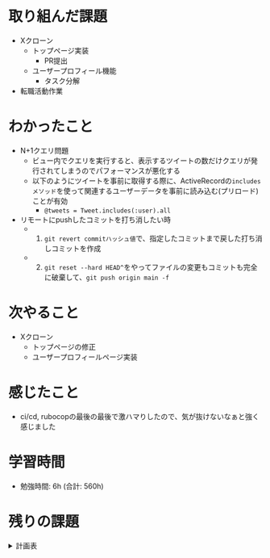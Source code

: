 # 取り組んだ課題 
+ Xクローン
  + トップページ実装
    + PR提出
  + ユーザープロフィール機能
    + タスク分解
+ 転職活動作業
# わかったこと 
+ N+1クエリ問題
  + ビュー内でクエリを実行すると、表示するツイートの数だけクエリが発行されてしまうのでパフォーマンスが悪化する
  + 以下のようにツイートを事前に取得する際に、ActiveRecordの`includesメソッド`を使って関連するユーザーデータを事前に読み込む(プリロード)ことが有効
    + `@tweets = Tweet.includes(:user).all`
+ リモートにpushしたコミットを打ち消したい時
  + 1. `git revert commitハッシュ値`で、指定したコミットまで戻した打ち消しコミットを作成
  + 2. `git reset --hard HEAD^`をやってファイルの変更もコミットも完全に破棄して、`git push origin main -f`
# 次やること
+ Xクローン
  + トップページの修正
  + ユーザープロフィールページ実装
# 感じたこと
+ ci/cd, rubocopの最後の最後で激ハマりしたので、気が抜けないなぁと強く感じました
# 学習時間  
+ 勉強時間: 6h (合計: 560h)

# 残りの課題
<details>
  <summary>計画表</summary>

  # Ruby on Rails

  ## ECサイト (2023-11-5~2024-1-2) done

  ## Xクローン (1ヶ月) ~2/15まで
  + トップページの作成
  + ユーザープロフィールページの作成
  + プロフィール編集画面
  + ツイート機能
  + ツイート詳細ページ作成
  + いいね機能
  + リツイート機能
  + ユーザーフォロー機能
  + ブックマーク機能
  + メッセージ機能
  + 通知機能


  <!-- ================================================================ -->
  # 自動テスト

  ## テスト技法について学ぶ / 5h
  + `はじめてのソフトウェア技法 (Udemy)`の視聴

  ## Everyday Rails - RSpecによるRailsテスト入門 / 2d
  + `Everyday Rails - RSpecによるRailsテスト入門`読む 1d
  + Qiitaに内容をまとめる 1d 

  ## 自動テスト / 3d
  + `Xクローン`にRSpecでテストを追加する
    + 単体テスト
    + システムテスト (E2E)


  <!-- ================================================================ -->
  # JavaScript

  ## 初級 / 3h
  + `JS入門・完全コース/Youtube セイト先生`

  ## 中級
  + `JavaScript Primer`を読む 2d
    + Qiitaに内容をまとめる 3d
  + `JavaScriptでカレンダーを作る` 2d
  + `TODOリスト作成 ` 3d
    + Vanilla JSで作る/結構難しい...

  ## 上級 (一旦保留)



  <!-- ================================================================ -->
  # React

  ## 初級
  + React公式チュートリアル 3h
  + モダンJavaScriptの基礎から始める挫折しないためのReact入門 (Udemy) 7h

  ## 中級
  + Reactに入門した人のためのもっとReactが楽しくなるステップアップコース完全版 (Udemy) 8h
  + TODOリスト作成 3d
    + JS課題で作成したTODOリストをReactで作り替える


  ## 上級
  + 【Reactアプリ開発】3種類のReactアプリケーションを構築して、Reactの理解をさらに深めるステップアップ講座 (Udemy) 5h
  + ReactでTrelloクローンアプリケーションを作ってReactをマスターしよう！ (Udemy) 4h



  <!-- ================================================================ -->
  # Webセキュリティ 2d

  ## Railsセキュリティガイド - Railsガイド 3h

  ## 安全なウェブサイトの作り方PDF (115ページ) 1d

  ## CORS入門 Youtube/ShinCode 30m



  <!-- ================================================================ -->
  # SPA (シングルページアプリケーション)

  ## React on Rails】React と Rails を利用してTODOアプリを作成しよう (FarStep) 5h/1.5h

  ## 【Rails×React】UberEats風アプリを作りながら、SPA開発を学ぼう /20h

  ## SPA実践課題
  + RailsとReactでtwitterクローンを作る

  <!-- ================================================================ -->
  # 
